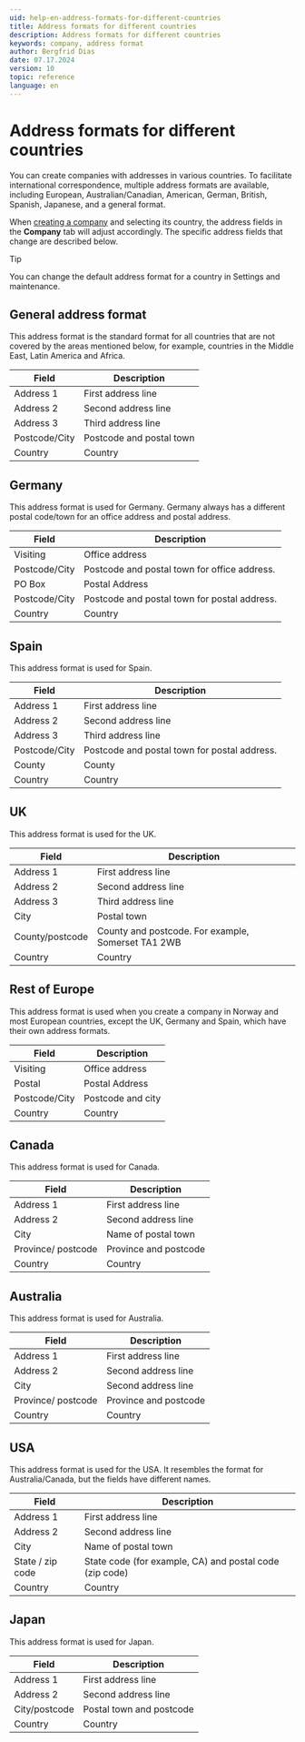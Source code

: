 ```yaml
---
uid: help-en-address-formats-for-different-countries
title: Address formats for different countries
description: Address formats for different countries
keywords: company, address format
author: Bergfrid Dias
date: 07.17.2024
version: 10
topic: reference
language: en
---
```


# Address formats for different countries

You can create companies with addresses in various countries. To facilitate international correspondence, multiple address formats are available, including European, Australian/Canadian, American, German, British, Spanish, Japanese, and a general format.

When [creating a company][1] and selecting its country, the address fields in the **Company** tab will adjust accordingly. The specific address fields that change are described below.

> [!TIP]
> You can change the default address format for a country in Settings and maintenance.

## General address format

This address format is the standard format for all countries that are not covered by the areas mentioned below, for example, countries in the Middle East, Latin America and Africa.

| Field | Description |
|---|---|
| Address 1 | First address line |
| Address 2 | Second address line |
| Address 3 | Third address line |
| Postcode/City | Postcode and postal town |
| Country | Country |

## Germany

This address format is used for Germany. Germany always has a different postal code/town for an office address and postal address.

| Field | Description |
|---|---|
| Visiting | Office address |
| Postcode/City | Postcode and postal town for office address. |
| PO Box | Postal Address |
| Postcode/City | Postcode and postal town for postal address. |
| Country | Country |

## Spain

This address format is used for Spain.

| Field | Description |
|---|---|
| Address 1 | First address line |
| Address 2 | Second address line |
| Address 3 | Third address line |
| Postcode/City | Postcode and postal town for postal address. |
| County | County |
| Country | Country |

## UK

This address format is used for the UK.

| Field | Description |
|---|---|
| Address 1 | First address line |
| Address 2 | Second address line |
| Address 3 | Third address line |
| City | Postal town |
| County/postcode | County and postcode. For example, Somerset TA1 2WB |
| Country | Country |

## Rest of Europe

This address format is used when you create a company in Norway and most European countries, except the UK, Germany and Spain, which have their own address formats.

| Field | Description |
|---|---|
| Visiting | Office address |
| Postal | Postal Address |
| Postcode/City | Postcode and city |
| Country | Country |

## Canada

This address format is used for Canada.

| Field | Description |
|---|---|
| Address 1 | First address line |
| Address 2 | Second address line |
| City | Name of postal town |
| Province/ postcode | Province and postcode |
| Country | Country |

## Australia

This address format is used for Australia.

| Field | Description |
|---|---|
| Address 1 | First address line |
| Address 2 | Second address line |
| City | Second address line |
| Province/ postcode | Province and postcode |
| Country | Country |

## USA

This address format is used for the USA. It resembles the format for Australia/Canada, but the fields have different names.

| Field | Description |
|---|---|
| Address 1 | First address line |
| Address 2 | Second address line |
| City | Name of postal town |
| State / zip code | State code (for example, CA) and postal code (zip code) |
| Country | Country |

## Japan

This address format is used for Japan.

| Field | Description |
|---|---|
| Address 1 | First address line |
| Address 2 | Second address line |
| City/postcode | Postal town and postcode |
| Country | Country |

<!-- Referenced links -->
[1]: create.md

<!-- Referenced images -->
